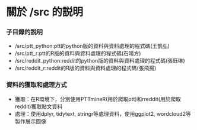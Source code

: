 關於 /src 的説明
================
### 子目錄的説明
- /src/ptt_python:ptt的python版的資料與資料處理的程式碼(王凱弘)
- /src/ptt_r:ptt的R版的資料與資料處理的程式碼(石晴方)  
- /src/reddit_python:reddit的python版的資料與資料處理的程式碼(張鈺琳)  
- /src/reddit_r:reddit的R版的資料與資料處理的程式碼(張飛揚)  
### 資料的獲取和處理方式
- 獲取：在R環境下，分別使用PTTmineR(用於爬取ptt)和rreddit(用於爬取reddit)獲取貼文資料
- 處理：使用dplyr, tidytext, stringr等處理資料，使用ggplot2, wordcloud2等製作展示圖像
